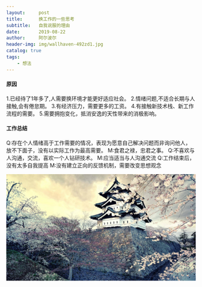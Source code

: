 ```yaml
---
layout:     post
title:      换工作的一些思考
subtitle:   自我说服的理由
date:       2019-08-22
author:     阿尔波尔
header-img: img/wallhaven-492zd1.jpg
catalog: true
tags:
    - 想法
---
```


#### 原因

1.已经待了1年多了,人需要换环境才能更好适应社会。
2.情绪问题,不适合长期与人接触,会有倦怠期。
3.有经济压力，需要更多的工资。
4.有接触新技术栈、新工作流程的需要。
5.需要拥抱变化，抵消安逸的天性带来的消极影响。
    
#### 工作总结

Q:存在个人情绪高于工作需要的情况，表现为愿意自己解决问题而非询问他人，放不下面子，没有以实际工作为最高需要。
M:食君之禄，忠君之事。
Q:不喜欢与人沟通，交流，喜欢一个人钻研技术。
M:应当适当与人沟通交流
Q:工作结束后，没有太多自我提高
M:没有建立正向的反馈机制，需要改变思想观念
    

![](/img/wallhaven-47585y.jpg)